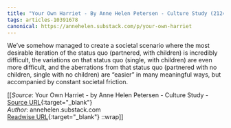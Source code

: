 ```yaml
---
title: "Your Own Harriet - By Anne Helen Petersen - Culture Study (212474854)"
tags: articles-10391678
canonical: https://annehelen.substack.com/p/your-own-harriet
---
```


We’ve somehow managed to create a societal scenario where the most desirable iteration of the status quo (partnered, with children) is incredibly difficult, the variations on that status quo (single, with children) are even more difficult, and the aberrations from that status quo (partnered with no children, single with no children) are “easier” in many meaningful ways, but accompanied by constant societal friction.


[[_Source_: Your Own Harriet - by Anne Helen Petersen - Culture Study - [Source URL](https://annehelen.substack.com/p/your-own-harriet){:target="_blank"}<br>
_Author_: annehelen.substack.com<br>
[Readwise URL](https://readwise.io/open/212474854){:target="_blank"}
::wrap]]